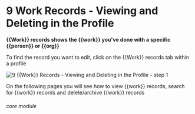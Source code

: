 # 9 Work Records - Viewing and Deleting in the Profile

**{{Work}} records shows the {{work}} you&#039;ve done with a specific {{person}} or {{org}}**

To find the record you want to edit, click on the {{Work}} records tab within a profile

![9 {{Work}} Records - Viewing and Deleting in the Profile - step 1](9_Work_Records_-_Viewing_and_Deleting_in_the_Profile_im_1.png)

On the following pages you will see how to view {{work}} records, search for {{work}} records and delete/archive {{work}} records



###### core module

